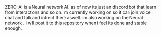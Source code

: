 ZERO-AI is a Neural network AI. as of now its just an discord bot that learn from interactions and so on. im currently working on so it can join voice chat and talk and intrect there aswell. im also working on the Neural network . i will post it to this repository when i feel its done and stable enough.
